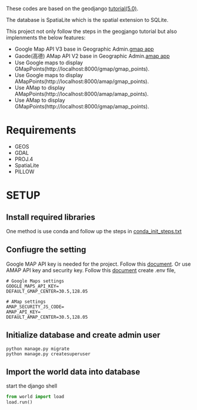 These codes are based on the geodjango [tutorial(5.0)](https://docs.djangoproject.com/en/5.0/ref/contrib/gis/tutorial/). 

The database is SpatiaLite which is the spatial extension to SQLite.

This project not only follow the steps in the geogjango tutorial but also implenments the below features:
* Google Map API V3 base in Geographic Admin.[gmap app](gmap/)
* Gaode(高德) AMap API V2 base in Geographic Admin.[amap app](amap/)
* Use Google maps to display GMapPoints(http://localhost:8000/gmap/gmap_points). 
* Use Google maps to display AMapPoints(http://localhost:8000/amap/gmap_points). 
* Use AMap to display AMapPoints(http://localhost:8000/amap/amap_points). 
* Use AMap to display GMapPoints(http://localhost:8000/gmap/amap_points). 

Requirements
============
* GEOS
* GDAL
* PROJ.4
* SpatiaLite
* PILLOW                                                                                                                    

SETUP
=====

Install required libraries 
---------------------
One method is use conda and follow up the steps in [conda_init_steps.txt](conda_init_steps.txt)

Confiugre the setting
---------------------
Google MAP API key is needed for the project. Follow this [document](https://developers.google.com/maps/documentation/javascript/tutorial#api_key).
Or use AMAP API key and security key. Follow this [document](https://lbs.amap.com/api/javascript-api-v2)
create .env file,
```env
# Google Maps settings
GOOGLE_MAPS_API_KEY=
DEFAULT_GMAP_CENTER=30.5,128.05

# AMap settings
AMAP_SECURITY_JS_CODE=
AMAP_API_KEY=
DEFAULT_AMAP_CENTER=30.5,128.05
```

Initialize database and create admin user
---------------------
```shell
python manage.py migrate
python manage.py createsuperuser
```


Import the world data into database
-----------------------------------
start the django shell
```python
from world import load
load.run()
```
